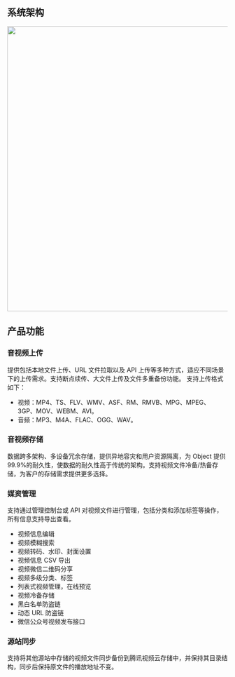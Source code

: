 ## 系统架构
<img src="https://mc.qcloudimg.com/static/img/fbb9569e3b73af8f1c8ea97ffbb81afb/image.png" width="650">

## 产品功能
### 音视频上传
提供包括本地文件上传、URL 文件拉取以及 API 上传等多种方式，适应不同场景下的上传需求。支持断点续传、大文件上传及文件多重备份功能。
支持上传格式如下：

* 视频：MP4、TS、FLV、WMV、ASF、RM、RMVB、MPG、MPEG、3GP、MOV、WEBM、AVI。
* 音频：MP3、M4A、FLAC、OGG、WAV。

### 音视频存储
数据跨多架构、多设备冗余存储，提供异地容灾和用户资源隔离，为 Object 提供99.9%的耐久性，使数据的耐久性高于传统的架构。支持视频文件冷备/热备存储，为客户的存储需求提供更多选择。

### 媒资管理
支持通过管理控制台或 API 对视频文件进行管理，包括分类和添加标签等操作，所有信息支持导出查看。

- 视频信息编辑
- 视频模糊搜索
- 视频转码、水印、封面设置
- 视频信息 CSV 导出
- 视频微信二维码分享
- 视频多级分类、标签
- 列表式视频管理，在线预览
- 视频冷备存储
- 黑白名单防盗链
- 动态 URL 防盗链
- 微信公众号视频发布接口

### 源站同步
支持将其他源站中存储的视频文件同步备份到腾讯视频云存储中，并保持其目录结构，同步后保持原文件的播放地址不变。
